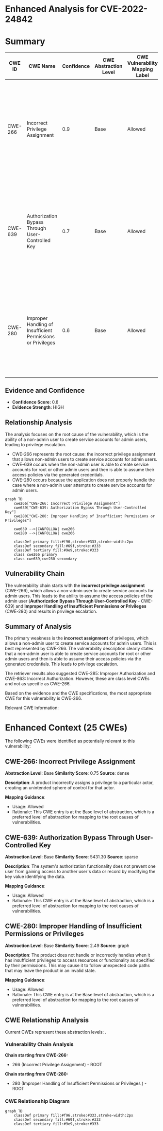 # Enhanced Analysis for CVE-2022-24842

# Summary
| CWE ID | CWE Name | Confidence | CWE Abstraction Level | CWE Vulnerability Mapping Label | CWE-Vulnerability Mapping Notes |
|---|---|---|---|---|---|
| CWE-266 | Incorrect Privilege Assignment | 0.9 | Base | Allowed | Primary CWE. The vulnerability stems from the **incorrect assignment** of the privilege to create service accounts to non-admin users, leading to privilege escalation. |
| CWE-639 | Authorization Bypass Through User-Controlled Key | 0.7 | Base | Allowed | Secondary CWE. A non-admin user is able to create service accounts for root or other admin users and then is able to assume their access policies via the generated credentials. |
| CWE-280 | Improper Handling of Insufficient Permissions or Privileges | 0.6 | Base | Allowed | Secondary CWE. The product does not properly handle the case where the non-admin user should not have the permission to create service accounts for admin users. |

## Evidence and Confidence

*   **Confidence Score:** 0.8
*   **Evidence Strength:** HIGH

## Relationship Analysis
The analysis focuses on the root cause of the vulnerability, which is the ability of a non-admin user to create service accounts for admin users, leading to privilege escalation.
  - CWE-266 represents the root cause: the incorrect privilege assignment that allows non-admin users to create service accounts for admin users.
  - CWE-639 occurs when the non-admin user is able to create service accounts for root or other admin users and then is able to assume their access policies via the generated credentials.
  - CWE-280 occurs because the application does not properly handle the case where a non-admin user attempts to create service accounts for admin users.

```mermaid
graph TD
    cwe266["CWE-266: Incorrect Privilege Assignment"]
    cwe639["CWE-639: Authorization Bypass Through User-Controlled Key"]
    cwe280["CWE-280: Improper Handling of Insufficient Permissions or Privileges"]
    
    cwe639 -->|CANFOLLOW| cwe266
    cwe280 -->|CANFOLLOW| cwe266
    
    classDef primary fill:#f96,stroke:#333,stroke-width:2px
    classDef secondary fill:#69f,stroke:#333
    classDef tertiary fill:#9e9,stroke:#333
    class cwe266 primary
    class cwe639,cwe280 secondary
```

## Vulnerability Chain
The vulnerability chain starts with the **incorrect privilege assignment** (CWE-266), which allows a non-admin user to create service accounts for admin users. This leads to the ability to assume the access policies of the admin user (**Authorization Bypass Through User-Controlled Key** - CWE-639) and **Improper Handling of Insufficient Permissions or Privileges** (CWE-280) and results in privilege escalation.

## Summary of Analysis
The primary weakness is the **incorrect assignment** of privileges, which allows a non-admin user to create service accounts for admin users. This is best represented by CWE-266. The vulnerability description clearly states that a non-admin user is able to create service accounts for root or other admin users and then is able to assume their access policies via the generated credentials. This leads to privilege escalation.

The retriever results also suggested CWE-285: Improper Authorization and CWE-863: Incorrect Authorization. However, these are class level CWEs and not as specific as CWE-266.

Based on the evidence and the CWE specifications, the most appropriate CWE for this vulnerability is CWE-266.

Relevant CWE Information:

# Enhanced Context (25 CWEs)
The following CWEs were identified as potentially relevant to this vulnerability:

## CWE-266: Incorrect Privilege Assignment
**Abstraction Level**: Base
**Similarity Score**: 0.75
**Source**: dense

**Description**:
A product incorrectly assigns a privilege to a particular actor, creating an unintended sphere of control for that actor.

**Mapping Guidance**:
- Usage: Allowed
- Rationale: This CWE entry is at the Base level of abstraction, which is a preferred level of abstraction for mapping to the root causes of vulnerabilities.

## CWE-639: Authorization Bypass Through User-Controlled Key
**Abstraction Level**: Base
**Similarity Score**: 5431.30
**Source**: sparse

**Description**:
The system's authorization functionality does not prevent one user from gaining access to another user's data or record by modifying the key value identifying the data.

**Mapping Guidance**:
- Usage: Allowed
- Rationale: This CWE entry is at the Base level of abstraction, which is a preferred level of abstraction for mapping to the root causes of vulnerabilities.

## CWE-280: Improper Handling of Insufficient Permissions or Privileges 
**Abstraction Level**: Base
**Similarity Score**: 2.49
**Source**: graph

**Description**:
The product does not handle or incorrectly handles when it has insufficient privileges to access resources or functionality as specified by their permissions. This may cause it to follow unexpected code paths that may leave the product in an invalid state.

**Mapping Guidance**:
- Usage: Allowed
- Rationale: This CWE entry is at the Base level of abstraction, which is a preferred level of abstraction for mapping to the root causes of vulnerabilities.


## CWE Relationship Analysis

Current CWEs represent these abstraction levels: .


### Vulnerability Chain Analysis

**Chain starting from CWE-266:**
- 266 (Incorrect Privilege Assignment) - ROOT


**Chain starting from CWE-280:**
- 280 (Improper Handling of Insufficient Permissions or Privileges ) - ROOT



### CWE Relationship Diagram

```mermaid
graph TD
    classDef primary fill:#f96,stroke:#333,stroke-width:2px
    classDef secondary fill:#69f,stroke:#333
    classDef tertiary fill:#9e9,stroke:#333
```